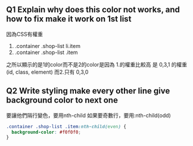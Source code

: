 ## Q1 Explain why does this color not works, and how to fix make it work on 1st list

因為CSS有權重

1. .container .shop-list li.item
2. .container .shop-list .item

之所以顯示的是1的color而不是2的color是因為
1.的權重比較高 是 0,3,1 的權重 (id, class, element)
而2.只有 0,3,0

## Q2 Write styling make every other line give background color to next one

要讓他們隔行變色，要用nth-child
如果要奇數行，要用:nth-child(odd)

```css
.container .shop-list .item:nth-child(even) {
  background-color: #f0f0f0;
}
```
